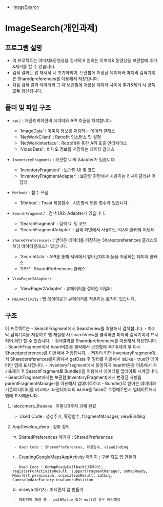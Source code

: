 * [ImageSearch](#ImageSearch(개인과제))

ImageSearch(개인과제)
======================
## 프로그램 설명
- 이 프로젝트는 이미지&동영상을 검색하고 원하는 이미지& 동영상을 보관함에 추가&제거를 할 수 있습니다.
- 검색 결과는 앱 재시작 시 초기화되며, 보관함에 저장된 데이터와 마지막 검색기록은 Sharedpreferences를 이용해서 저장됩니다.
- 처음 검색 결과 데이터와 그 때 보관함에 저장된 데이터 사이에 추가&제거 시 양쪽 모두 갱신됩니다.

## 폴더 및 파일 구조
- `api/` : 애플리케이션의 데이터와 API 호출을 처리합니다.
  - 'ImageData' : 이미지 정보를 저장하는 데이터 클래스
  - 'NetWorkClient' : Retrofit 인스턴스 및 설정
  - 'NetWorkInterface' : Retrofit을 통한 API 호출 인터페이스
  - 'VideoData' : 비디오 정보를 저장하는 데이터 클래스  
  
- `InventoryFragment/` : 보관함 UI와 Adapter가 있습니다.
  - 'InventoryFragment' : 보관함 UI 및 코드
  - 'InventoryFragmentAdapter' : 보관함 화면에서 사용하는 리사이클러뷰 어댑터

- `Method/` : 함수 모음
  - 'Method' : Toast 확장함수 , 시간형식 변환 함수가 있습니다.

- `SearchFragment/` : 검색 UI와 Adapter가 있습니다.
  - 'SearchFragment' : 검색 UI 및 코드
  - 'SearchFragmentAdapter' : 검색 화면에서 사용하는 리사이클러뷰 어댑터

- `SharedPreferences/` : 받아온 데이터를 저장하는 Sharedpreferences 클래스와 해당 데이터클래스가 있습니다.
  - 'SearchData' : API를 통해 서버에서 받아온데이터들을 저장하는 데이터 클래스
  - 'SPF' : SharedPreferences 클래스
  
- `ViewPager2Adapter/` 
  - 'ViewPager2Adapter' : 뷰페이저를 정의한 어댑터 

- `MainActivity` : 탭 레이아웃과 뷰페이저를 적용하는 로직이 있습니다.

## 구조
이 프로젝트는 
    - SearchFragment에서 SearchView를 이용해서 검색합니다.
    - 마지막 검색기록을 저장하고 앱 재실행 시 searchView를 클릭하면 마지막 검색기록이 표시되어 확인 할 수 있습니다.
    - 검색결과를 Sharedpreferences를 이용해서 저장합니다.
    - SearchFragment에서 heart버튼을 클릭해서 보관함에 추가&제거 후 다시 Sharedpreferences를 이용해서 저장합니다.
    - 저장이 되면 InventoryFragment에서 Sharedpreferences를이용해서 getData 후 필터를 이용해서 isLike= true인 데이터만 앱에 표시합니다.
    - InventoryFragment에서 동일하게 heart버튼을 이용해서 추가&제거 후 SearchFragment로 Bundle()을 이용해서 데이터를 업데이트 시켜줍니다.
    - SearchFragment에서는 보관함(InventoryFragment)에서 변경된 사항을 parentFragmentManager를 이용해서 업데이트하고
    - Bundle()로 받아온 데이터와 기존의 데이터를 비교해서 바뀐데이터의 isLike를 false로 수정해주면서 업데이트해서 앱에 표시해줍니다.
    

1. latecomers_6weeks	:	후발대6주차 과제 완료
   - Used Code : 생성주기, 확장함수, fragmentManager, viewBinding
  
2. AppDevelop_deep : 심화 강의
   
	ㄱ. SharedPreferences 패키지 : SharedPreferences

   		- Used Code : SharedPreferences, 확장함수, viewBinding
   	  
	ㄴ. CreatingGoogleMapsAppActivity 패키지 : 구글 지도 앱 만들기

   		- Used Code : OnMapReadyCallback인터페이스, registerForActivityResult, supportFragmentManager, onMapReady, Manifest.permission, onLocationResult, LatLng, CameraUpdateFactory.newCameraPosition

   	ㄷ. miseya 패키지 : 미세먼지 앱 만들기
   
   		- 예외처리 해결 중 : pm10Value 값이 null일 경우 에러발생
